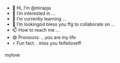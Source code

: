 - 👋 Hi, I’m @mirapja
- 👀 I’m interested in ...
- 🌱 I’m currently learning ...
- 💞️ I’m lookingod bless you ffg to collaborate on ...
- 📫 How to reach me ...
- 😄 Pronouns: ...you are my life
- ⚡ Fun fact: .
miss you feifeiloveff
<!---col guysifengzhengbanizhui
mirapj
you tyou saw me throughhe besta/mirapja is a ✨ special ✨ repository because its `README.md` (this file) appears on your GitHub profile.something never change
You can click the Preview link to take a look at your changes.
--->
mylove
